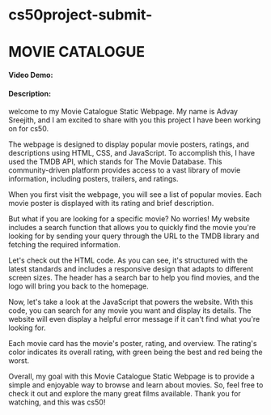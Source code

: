 # cs50project-submit-
# MOVIE CATALOGUE
#### Video Demo:  <URL HERE>
#### Description:
welcome to my Movie Catalogue Static Webpage. My name is Advay Sreejith, and I am excited to share with you this project I have been working on for cs50.

The webpage is designed to display popular movie posters, ratings, and descriptions using HTML, CSS, and JavaScript. To accomplish this, I have used the TMDB API, which stands for The Movie Database. This community-driven platform provides access to a vast library of movie information, including posters, trailers, and ratings.

When you first visit the webpage, you will see a list of popular movies. Each movie poster is displayed with its rating and brief description.

But what if you are looking for a specific movie? No worries! My website includes a search function that allows you to quickly find the movie you're looking for by sending your query through the URL to the TMDB library and fetching the required information.

Let's check out the HTML code. As you can see, it's structured with the latest standards and includes a responsive design that adapts to different screen sizes. The header has a search bar to help you find movies, and the logo will bring you back to the homepage.

Now, let's take a look at the JavaScript that powers the website. With this code, you can search for any movie you want and display its details. The website will even display a helpful error message if it can't find what you're looking for.

Each movie card has the movie's poster, rating, and overview. The rating's color indicates its overall rating, with green being the best and red being the worst.

Overall, my goal with this Movie Catalogue Static Webpage is to provide a simple and enjoyable way to browse and learn about movies. So, feel free to check it out and explore the many great films available. Thank you for watching, and this was cs50!